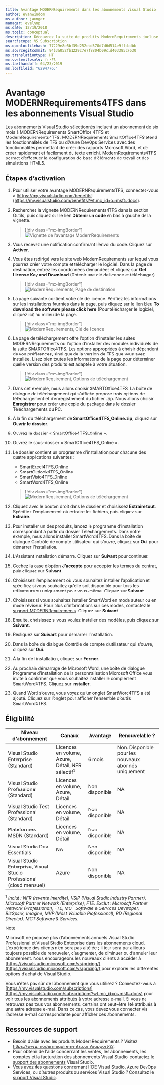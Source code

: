 ```yaml
---
title: Avantage MODERNRequirements dans les abonnements Visual Studio | Microsoft Docs
author: evanwindom
ms.author: jaunger
manager: evelynp
ms.date: 12/19/2018
ms.topic: conceptual
description: Découvrez la suite de produits ModernRequirements incluse dans certains abonnements Visual Studio Enterprise.
searchscope: VS Subscription
ms.openlocfilehash: 77729e8e5bf39d252ebd570d7d6d514e9ffdcdbb
ms.sourcegitcommit: 94b3a052fb1229c7e7f8804b09c1d403385c7630
ms.translationtype: HT
ms.contentlocale: fr-FR
ms.lasthandoff: 04/23/2019
ms.locfileid: "62947763"
---
```

# <a name="the-modernrequirements4tfs-benefit-in-visual-studio-subscriptions"></a>Avantage MODERNRequirements4TFS dans les abonnements Visual Studio

Les abonnements Visual Studio sélectionnés incluent un abonnement de six mois à MODERNRequirements SmartOffice 4TFS et ModernRequirements4TFS.  MODERNRequirements SmartOffice4TFS étend les fonctionnalités de TFS ou d’Azure DevOps Services avec des fonctionnalités permettant de créer des rapports Microsoft Word, et de créer rapidement et facilement du texte enrichi.  ModernRequirements4TFS permet d’effectuer la configuration de base d’éléments de travail et des simulations HTML5.

## <a name="activation-steps"></a>Étapes d’activation
1. Pour utiliser votre avantage MODERNRequirementsTFS, connectez-vous à [https://my.visualstudio.com/benefits](https://my.visualstudio.com/benefits?wt.mc_id=o~msft~docs).
2. Recherchez la vignette MODERNRequirements4TFS dans la section Outils, puis cliquez sur le lien **Obtenir un code** en bas à gauche de la vignette.
   > [!div class="mx-imgBorder"]
   > ![Vignette de l’avantage ModernRequirements](_img/vs-modernreq/vs-modernreq-tile.png)

3. Vous recevez une notification confirmant l’envoi du code.  Cliquez sur **Activer**.

4. Vous êtes redirigé vers le site web ModernRequirements sur lequel vous pourrez créer votre compte et télécharger le logiciel.  Dans la page de destination, entrez les coordonnées demandées et cliquez sur **Get License Key and Download** (Obtenir une clé de licence et télécharger).
   > [!div class="mx-imgBorder"]
   > ![ModernRequirements, Page de destination](_img/vs-modernreq/vs-modernreq-landing.png)

5. La page suivante contient votre clé de licence.  Vérifiez les informations sur les installations fournies dans la page, puis cliquez sur le lien bleu **To download the software please click here** (Pour télécharger le logiciel, cliquez ici) au milieu de la page.
   > [!div class="mx-imgBorder"]
   > ![ModernRequirements, Clé de licence](_img/vs-modernreq/vs-modernreq-license-new-resized.png)

6. La page de téléchargement offre l’option d’installer les suites MODERNRequirements ou l’option d’installer des modules individuels de la suite SMARTOffice4TFS.  Les options appropriées à choisir dépendent de vos préférences, ainsi que de la version de TFS que vous avez installée.  Lisez bien toutes les informations de la page pour déterminer quelle version des produits est adaptée à votre situation.
   > [!div class="mx-imgBorder"]
   > ![ModernRequirement, Options de téléchargement](_img/vs-modernreq/vs-modernreq-download-page-new.png)

7. Dans cet exemple, nous allons choisir SMARTOffice4TFS.  La boîte de dialogue de téléchargement qui s’affiche propose trois options de téléchargement et d’enregistrement du fichier .zip.  Nous allons choisir **Enregistrer** pour créer une copie du package dans le dossier Téléchargements du PC.

8. À la fin du téléchargement de **SmartOffice4TFS_Online.zip**, cliquez sur **Ouvrir le dossier**.

9. Ouvrez le dossier « SmartOffice4TFS_Online ».

10. Ouvrez le sous-dossier « SmartOffice4TFS_Online ».

11. Le dossier contient un programme d’installation pour chacune des quatre applications suivantes :
    - SmartExcel4TFS_Online
    - SmartOutlook4TFS_Online
    - SmartVisio4TFS_Online
    - SmartWord4TFS_Online

    > [!div class="mx-imgBorder"]
    > ![ModernRequirement, Options de téléchargement](_img/vs-modernreq/vs-modernreq-downloaded-cropped.png)

12. Cliquez avec le bouton droit dans le dossier et choisissez **Extraire tout**.  Spécifiez l’emplacement où extraire les fichiers, puis cliquez sur **Extraire**.

13. Pour installer un des produits, lancez le programme d’installation correspondant à partir du dossier Téléchargements.  Dans notre exemple, nous allons installer SmartWord4TFS.  Dans la boîte de dialogue Contrôle de compte utilisateur qui s’ouvre, cliquez sur **Oui** pour démarrer l’installation.

14. L’Assistant Installation démarre.  Cliquez sur **Suivant** pour continuer.

15. Cochez la case d’option **J’accepte** pour accepter les termes du contrat, puis cliquez sur **Suivant**.

16. Choisissez l’emplacement où vous souhaitez installer l’application et spécifiez si vous souhaitez qu’elle soit disponible pour tous les utilisateurs ou uniquement pour vous-même.  Cliquez sur **Suivant**.

17. Choisissez si vous souhaitez installer SmartWord en mode auteur ou en mode réviseur.  Pour plus d’informations sur ces modes, contactez le [support MODERNRequirements](http://www.modernrequirements.com/support-2/).  Cliquez sur **Suivant**.

18. Ensuite, choisissez si vous voulez installer des modèles, puis cliquez sur **Suivant**.

19. Recliquez sur **Suivant** pour démarrer l’installation.

20. Dans la boîte de dialogue Contrôle de compte d’utilisateur qui s’ouvre, cliquez sur **Oui**.

21. À la fin de l’installation, cliquez sur **Fermer**.

22. Au prochain démarrage de Microsoft Word, une boîte de dialogue Programme d’installation de la personnalisation Microsoft Office vous invite à confirmer que vous souhaitez installer le complément SmartWord4TFS.  Cliquez sur **Installer**.

23. Quand Word s’ouvre, vous voyez qu’un onglet SmartWord4TFS a été ajouté. Cliquez sur l’onglet pour afficher l’ensemble d’outils SmartWord4TFS.

## <a name="eligibility"></a>Éligibilité

| Niveau d'abonnement                                                 |     Canaux                                            | Avantage                                                          | Renouvelable ?    |
|--------------------------------------------------------------------|---------------------------------------------------------|------------------------------------------------------------------|---------------|
| Visual Studio Enterprise (Standard)   | Licences en volume, Azure, Détail, NFR sélectif<sup>1</sup> | 6 mois       |  Non.  Disponible pour les nouveaux abonnés uniquement          |
| Visual Studio Professional (Standard) | Licences en volume, Azure, Détail                                       | Non disponible                                                          |NA     |
| Visual Studio Test Professional (Standard)                         | Licences en volume, Détail                                              | Non disponible                                                          |NA     |
| Plateformes MSDN (Standard)                                          | Licences en volume, Détail                                              | Non disponible                                                          |NA     |
| Visual Studio Dev Essentials | NA  |Non disponible                                                          |NA     |
| Visual Studio Enterprise, Visual Studio Professional (cloud mensuel) | Azure                                       | Non disponible                                                           |NA|

<sup>1</sup>  *Inclut :  NFR (revente interdite), VSIP (Visual Studio Industry Partner), Microsoft Partner Network (Enterprise), FTE.  Exclut :  Microsoft Partner Network (Professional), FTE, MCT Software & Services Developer, BizSpark, Imagine, MVP (Most Valuable Professional), RD (Regional Director).  MCT Software & Services.*

> [!NOTE]
> Microsoft ne propose plus d’abonnements annuels Visual Studio Professional et Visual Studio Enterprise dans les abonnements cloud. L’expérience des clients n’en sera pas altérée ; il leur sera par ailleurs toujours possible de renouveler, d’augmenter, de diminuer ou d’annuler leur abonnement. Nous encourageons les nouveaux clients à accéder à [https://visualstudio.microsoft.com/vs/pricing/](https://visualstudio.microsoft.com/vs/pricing/) pour explorer les différentes options d’achat de Visual Studio.

Vous n’êtes pas sûr de l’abonnement que vous utilisez ?  Connectez-vous à [https://my.visualstudio.com/subscriptions](https://my.visualstudio.com/subscriptions?wt.mc_id=o~msft~docs) pour voir tous les abonnements attribués à votre adresse e-mail. Si vous ne retrouvez pas tous vos abonnements, certains ont peut-être été attribués à une autre adresse e-mail.  Dans ce cas, vous devez vous connecter via l’adresse e-mail correspondante pour afficher ces abonnements.

## <a name="support-resources"></a>Ressources de support
- Besoin d’aide avec les produits ModernRequirements ?  Visitez https://www.modernrequirements.com/support-2/.
- Pour obtenir de l’aide concernant les ventes, les abonnements, les comptes et la facturation des abonnements Visual Studio, contactez le [support des abonnements](https://visualstudio.microsoft.com/subscriptions/support/) Visual Studio.
- Vous avez des questions concernant l’IDE Visual Studio, Azure DevOps Services, ou d’autres produits ou services Visual Studio ?  Consultez le [support Visual Studio](https://visualstudio.microsoft.com/support/).